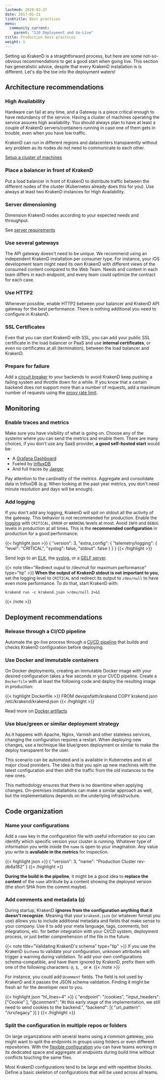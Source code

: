 ```yaml
---
lastmod: 2020-03-27
date: 2017-01-21
linktitle: Best practices
menu:
  community_current:
    parent: "110 Deployment and Go-Live"
title: Production best practices
weight: 1
---
```

Setting up KrakenD is a straightforward process, but here are some not-so-obvious recommendations to get a good start when going live. This section has generalistic advice, despite that every KrakenD installation is is different. Let's dip the toe into the deployment waters!

## Architecture recommendations
### High Availability
Hardware can fail at any time, and a Gateway is a piece critical enough to have redundancy of the service. Having a cluster of machines operating the service assures high availability. You should always plan to have at least a couple of KrakenD servers/containers running in case one of them gets in trouble, even when you have low traffic.

KrakenD can run in different regions and datacenters transparently without any problem as its nodes do not need to communicate to each other.

[Setup a cluster of machines](/docs/deploying/clustering/)

### Place a balancer in front of KrakenD
Put a load balancer in front of KrakenD to distribute traffic between the different nodes of the cluster (Kubernetes already does this for you). Use always at least two KrakenD instances for High Availability.

### Server dimensioning
Dimension KrakenD nodes according to your expected needs and throughput.

See [server requirements](/docs/deploying/server-dimensioning/)

### Use several gateways
The API gateway doesn't need to be unique. We recommend using an independent KrakenD installation per consumer type. For instance, your iOS development team might need its own KrakenD with different views of the consumed content compared to the Web Team. Needs and content in each team differs in each endpoint, and every team could optimize the contract for each case.

### Use HTTP2
Whenever possible, enable HTTP2 between your balancer and KrakenD API gateway for the best performance. There is nothing additional you need to configure in KrakenD.

### SSL Certificates
Even that you can start KrakenD with SSL, you can add your public SSL certificate in the load balancer or PaaS and use **internal certificates**, or even no certificates at all (termination), between the load balancer and KrakenD.

### Prepare for failure
Add a [circuit breaker](/docs/backends/circuit-breaker/) to your backends to avoid KrakenD keep pushing a failing system and throttle down for a while. If you know that a certain backend does not support more than a number of requests, add a maximum number of requests using the [proxy rate limit](/docs/backends/rate-limit/).

## Monitoring
### Enable traces and metrics
Make sure you have visibility of what is going on. Choose any of the systems where you can send the metrics and enable them. There are many choices, if you don't use any SaaS provider, **a good self-hosted start** would be:

- A [Grafana Dashboard](/docs/telemetry/grafana/)
- Fueled by [InfluxDB](/docs/telemetry/influxdb-native/)
- And full traces by [Jaeger](/docs/telemetry/jaeger/)

Pay attention to the cardinality of the metrics. Aggregate and consolidate data in InfluxDB (e.g: When looking at the past year metrics, you don't need minute resolution and days will be enough).


### Add logging
If you don't add any logging, KrakenD will spit on stdout all the activity of the gateway. This behavior is not recommended for production. Enable the [logging](/docs/logging/extended-logging/) with `CRITICAL`, `ERROR` or `WARNING` levels at most. Avoid `INFO` and `DEBUG` levels in production at all times. This is the **recommended configuration** in production for a good performance:

{{< highlight json >}}
{
  "version": 3,
  "extra_config": {
    "telemetry/logging": {
      "level": "CRITICAL",
      "syslog": false,
      "stdout": false
    }
  }
}
{{< /highlight >}}


Send logs to an [ELK](/docs/logging/logstash/), the [syslog](/docs/logging/extended-logging/#write-to-syslog-or-stdout), or a [GELF server](/docs/logging/graylog-gelf/).

{{< note title="Redirect ouput to /dev/null for maximum performance" type="tip" >}}
**When the output of KrakenD stdout is not important to you**, set the logging level to `CRITICAL` and redirect its output to `/dev/null` to have even more performance. To do that, start KrakenD with:

    krakend run -c krakend.json >/dev/null 2>&1
{{< /note >}}


## Deployment recommendations

### Release through a CI/CD pipeline
Automate the go-live process through a [CI/CD pipeline](/docs/deploying/ci-cd/) that builds and checks KrakenD configuration before deploying.

### Use Docker and immutable containers
On Docker deployments, creating an immutable Docker image with your desired configuration takes a few seconds in your CI/CD pipeline. Create a `Dockerfile` with at least the following code and deploy the resulting image in production:

{{< highlight Dockerfile >}}
FROM devopsfaith/krakend
COPY krakend.json /etc/krakend/krakend.json
{{< /highlight >}}

Read more on [Docker artifacts](/docs/deploying/docker/)

### Use blue/green or similar deployment strategy
As it happens with Apache, Nginx, Varnish and other stateless services, changing the configuration requires a restart. When deploying new changes, use a technique like blue/green deployment or similar to make the deploy transparent for the user.

This scenario can be automated and is available in Kubernetes and in all major cloud providers. The idea is that you spin up new machines with the latest configuration and then shift the traffic from the old instances to the new ones.

This methodology ensures that there is no downtime when applying changes. On-premises installations can make a similar approach as well, but the implementations depends on the underlying infrastructure.

## Code organization
### Name your configurations
Add a `name` key in the configuration file with useful information so you can identify which specific version your cluster is running. Whatever type of information you write inside the `name` is open to your imagination. Any value you write is **available in the metrics** for inspection.

{{< highlight json >}}
{
    "version": 3,
    "name": "Production Cluster rev-db6a182"
}
{{< /highlight >}}


**During the build in the pipeline**, it might be a good idea to **replace the content** of the `name` attribute by a content showing the deployed version (the short SHA from the commit maybe).

### Add comments and metadata  (`@`)
During startup, KrakenD **ignores from the configuration anything that it doesn't recognize**. Meaning that your `krakend.json` (or whatever format you use) allows you to include additional metadata and fields that make sense to your company. Use it to add your meta language, tags, comments, bot integrations, etc. for better integration with your CI/CD system, deployment process, or just better comprehension of the file in the future.

{{< note title="Validating KrakenD's schema" type="tip" >}}
If you use the KrakenD `$schema` to validate your configuration, unknown attributes will trigger a warning during validation. To add your own configurations schema-compatible, and have them ignored by KrakenD, prefix them with one of the following characters: `@`, `$`, `_` or `#`.
{{< /note >}}

For instance, you could add `@comment` fields. The field is not used by KrakenD and it passes the JSON schema validation. Finding it might be fresh air for the developer next to you.


{{< highlight json "hl_lines=4" >}}
{
    "endpoint": "/cookies",
    "input_headers": ["Cookie" ],
    "@comment": "At this early stage of the implementation, we still need to send cookies to the backend.",
    "backend": [{
        "url_pattern": "/srv/legacy"
    }]
}
{{< /highlight >}}

### Split the configuration in multiple repos or folders
On large organizations with several teams using a common gateway, you might want to split the endpoints in groups using folders or even different repositories. With the [flexible configuration](/docs/configuration/flexible-config/) you can have teams working in its dedicated space and aggregate all endpoints during build time without conflicts touching the same files.

Most KrakenD configurations tend to be large and with repetitive blocks. Define a basic skeleton of configurations that will be used across all teams.
